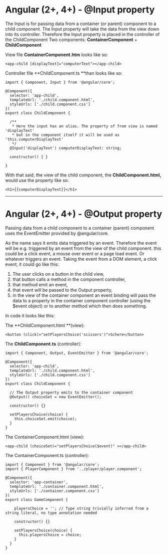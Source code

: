# Angular \(2+, 4+\) - @Input property

The Input is for passing data from a container \(or parent\) component to a child component. The Input property will take the data from the view down into its controller. Therefore the Input property is placed in the controller of the ChildComponent Two components: **ContainerComponent** + **ChildComponent**

View file **ContainerComponent.htm** looks like so:

```
<app-child [displayText]="computerText"></app-child>
```

Controller file **ChildComponent.ts **than looks like so:

```
import { Component, Input } from '@angular/core';

@Component({
  selector: 'app-child',
  templateUrl: './child.component.html',
  styleUrls: ['./child.component.css']
})
export class ChildComponent {

  /** 
   * Here the input has an alias. The property of from view is named 'displayText' 
   * but in the component itself it will be used as 'this.computerDisplayText'
   */
  @Input('displayText') computerDisplayText: string;

  constructor() { }

}
```

With that said, the view of the child component, the **ChildComponent.html,** would use the property like so:

```
<h1>{{computerDisplayText}}</h1>
```

---

# Angular \(2+, 4+\) - @Output property

Passing data from a child component to a container \(parent\) component uses the EventEmitter provided by @angular/core.

As the name says it emits data triggered by an event. Therefore the event will be e.g. triggered by an event from the view of the child component. this could be a click event, a mouse over event or a page load event. Or whatever triggers an event. Taking the event from a DOM element, a click event, it could go like this: 

1. The user clicks on a button in the child view, 
2. that button calls a method in the component controller, 
3. that method emit an event, 
4. that event will be passed to the Output property, 
5. in the view of the container component an event binding will pass the data to a property in the container component controller \(using the $event object\) or to another method which then does something.

In code it looks like this:

The **ChildComponent.html **\(view\):

```
<button (click)="setPlayersChoice('scissors')">Schere</button>
```

The **ChildComponent.ts** \(controller\):

```
import { Component, Output, EventEmitter } from '@angular/core';

@Component({
  selector: 'app-child',
  templateUrl: './child.component.html',
  styleUrls: ['./child.component.css']
})
export class ChildComponent {

  // The Output property emits to the container component
  @Output() choiceSet = new EventEmitter();

  constructor() {}
  
  setPlayersChoice(choice) {
    this.choiceSet.emit(choice);
  }
}
```

 The ContainerComponent.html \(view\):

```
<app-child (choiceSet)="setPlayersChoice($event)" ></app-child>
```

The ContainerComponent.ts \(controller\):

```
import { Component } from '@angular/core';
import { PlayerComponent } from '../player/player.component';

@Component({
  selector: 'app-container',
  templateUrl: './container.component.html',
  styleUrls: ['./container.component.css']
})
export class GameComponent {

    playersChoice = ''; // Type string trivially inferred from a string literal, no type annotation needed 

    constructor() {}
  
    setPlayersChoice(choice) {
      this.playersChoice = choice;
    }
  }  
}
```



